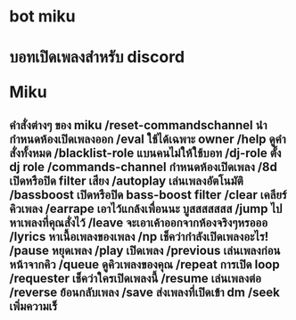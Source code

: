 <h1>bot miku<h1>
  <p>บอทเปิดเพลงสำหรับ discord<P>
    Miku
<H2>คำสั่งต่างๆ ของ miku<H>
/reset-commandschannel
นำกำหนดห้องเปิดเพลงออก
/eval
ใช้ได้เฉพาะ owner
/help
ดูคำสั่งทั้งหมด
/blacklist-role
แบนคนไม่ให้ใช้บอท
/dj-role
ตั้ง dj role
/commands-channel
กำหนดห้องเปิดเพลง
/8d
เปิดหรือปิด filter เสียง
/autoplay
เล่นเพลงอัตโนมัติ
/bassboost
เปิดหรือปิด bass-boost filter
/clear
เคลียร์คิวเพลง
/earrape
เอาไว้แกล้งเพื่อนนะ บูสสสสสสส
/jump
ไปหาเพลงที่คุณสั่งไว้
/leave
จะเอาเค้าออกจากห้องจริงๆหรอออ
/lyrics
หาเนื้อเพลงของเพลง
/np
เช็คว่ากำลังเปิดเพลงอะไร!
/pause
หยุดเพลง
/play
เปิดเพลง
/previous
เล่นเพลงก่อนหน้าจากคิว
/queue
ดูคิวเพลงของคุณ
/repeat
การเปิด loop
/requester
เช็คว่าใครเปิดเพลงนี้
/resume
เล่นเพลงต่อ
/reverse
ย้อนกลับเพลง
/save
ส่งเพลงที่เปิดเข้า dm
/seek
เพิ่มความเร็
